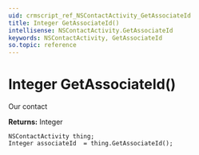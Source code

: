 ```yaml
---
uid: crmscript_ref_NSContactActivity_GetAssociateId
title: Integer GetAssociateId()
intellisense: NSContactActivity.GetAssociateId
keywords: NSContactActivity, GetAssociateId
so.topic: reference
---
```


# Integer GetAssociateId()

Our contact

**Returns:** Integer

```crmscript
NSContactActivity thing;
Integer associateId  = thing.GetAssociateId();
```

